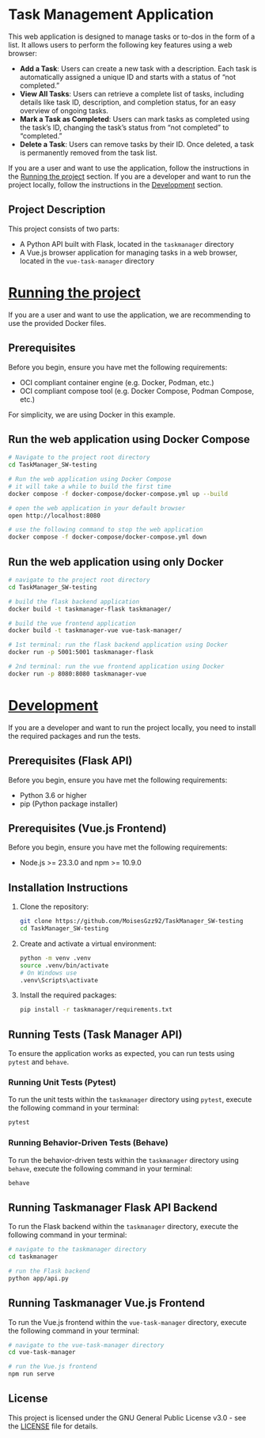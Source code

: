 # Task Management Application

This web application is designed to manage tasks or to-dos in the form of a list. It allows users to perform the following key features using a web browser:

- **Add a Task**: Users can create a new task with a description. Each task is automatically assigned a unique ID and starts with a status of “not completed.”
- **View All Tasks**: Users can retrieve a complete list of tasks, including details like task ID, description, and completion status, for an easy overview of ongoing tasks.
- **Mark a Task as Completed**: Users can mark tasks as completed using the task’s ID, changing the task’s status from “not completed” to “completed.”
- **Delete a Task**: Users can remove tasks by their ID. Once deleted, a task is permanently removed from the task list.

If you are a user and want to use the application, follow the instructions in the [Running the project](#running-the-project) section.
If you are a developer and want to run the project locally, follow the instructions in the [Development](#development) section.

## Project Description

This project consists of two parts:

- A Python API built with Flask, located in the `taskmanager` directory
- A Vue.js browser application for managing tasks in a web browser, located in the `vue-task-manager` directory

# [Running the project](#running-the-project)

If you are a user and want to use the application, we are recommending to use the provided Docker files.

## Prerequisites

Before you begin, ensure you have met the following requirements:

- OCI compliant container engine (e.g. Docker, Podman, etc.)
- OCI compliant compose tool (e.g. Docker Compose, Podman Compose, etc.)

For simplicity, we are using Docker in this example.

## Run the web application using Docker Compose

```bash
# Navigate to the project root directory
cd TaskManager_SW-testing

# Run the web application using Docker Compose
# it will take a while to build the first time
docker compose -f docker-compose/docker-compose.yml up --build

# open the web application in your default browser
open http://localhost:8080

# use the following command to stop the web application
docker compose -f docker-compose/docker-compose.yml down
```

## Run the web application using only Docker

```bash
# navigate to the project root directory
cd TaskManager_SW-testing

# build the flask backend application
docker build -t taskmanager-flask taskmanager/

# build the vue frontend application
docker build -t taskmanager-vue vue-task-manager/

# 1st terminal: run the flask backend application using Docker
docker run -p 5001:5001 taskmanager-flask

# 2nd terminal: run the vue frontend application using Docker
docker run -p 8080:8080 taskmanager-vue
```

# [Development](#development)

If you are a developer and want to run the project locally, you need to install the required packages and run the tests.


## Prerequisites (Flask API)

Before you begin, ensure you have met the following requirements:

- Python 3.6 or higher
- pip (Python package installer)

## Prerequisites (Vue.js Frontend)

Before you begin, ensure you have met the following requirements:

- Node.js >= 23.3.0 and npm >= 10.9.0

## Installation Instructions

1. Clone the repository:
   ```bash
   git clone https://github.com/MoisesGzz92/TaskManager_SW-testing
   cd TaskManager_SW-testing
   ```

2. Create and activate a virtual environment:
   ```bash
   python -m venv .venv
   source .venv/bin/activate
   # On Windows use
   .venv\Scripts\activate
   ```

3. Install the required packages:
   ```bash
   pip install -r taskmanager/requirements.txt
   ```

## Running Tests (Task Manager API)

To ensure the application works as expected, you can run tests using `pytest` and `behave`.

### Running Unit Tests (Pytest)

To run the unit tests within the `taskmanager` directory using `pytest`, execute the following command in your terminal:

```bash
pytest
```

### Running Behavior-Driven Tests (Behave)

To run the behavior-driven tests within the `taskmanager` directory using `behave`, execute the following command in your terminal:

```bash
behave
```

## Running Taskmanager Flask API Backend

To run the Flask backend within the `taskmanager` directory, execute the following command in your terminal:

```bash
# navigate to the taskmanager directory
cd taskmanager

# run the Flask backend
python app/api.py
```

## Running Taskmanager Vue.js Frontend

To run the Vue.js frontend within the `vue-task-manager` directory, execute the following command in your terminal:

```bash
# navigate to the vue-task-manager directory
cd vue-task-manager

# run the Vue.js frontend
npm run serve
```

## License

This project is licensed under the GNU General Public License v3.0 - see the [LICENSE](LICENSE) file for details.
